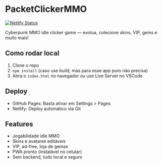 # PacketClickerMMO

[![Netlify Status](https://api.netlify.com/api/v1/badges/YOUR_NETLIFY_BADGE_ID/deploy-status)](https://packetclickermmo.netlify.app/)

Cyberpunk MMO idle clicker game — evolua, colecione skins, VIP, gems e muito mais!


## Como rodar local
1. Clone o repo
2. `npm install` (caso use build, mas para esse app puro não precisa)
3. Abra o `index.html` no navegador ou use Live Server no VSCode

## Deploy
- GitHub Pages: Basta ativar em Settings > Pages
- Netlify: Deploy automático via Git

## Features
- Jogabilidade idle MMO
- Skins e avatares editáveis
- VIP, ad-free, loja de gemas
- PWA pronto (instalável no celular)
- Sem backend, tudo local e seguro

